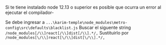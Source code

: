 Si te tiene instalado node 12.13 o superior es posible que ocurra un error al ejecutar el compilador-

Se debe ingresar a `...\karim-temple\node_modules\metro-config\src\defaults\blacklist.js`
Buscar el siguente string `/node_modules[/\\]react[/\\]dist[/\\].*/,`
Sustituirlo por `/node_modules[\/\\]react[\/\\]dist[\/\\].*/,`